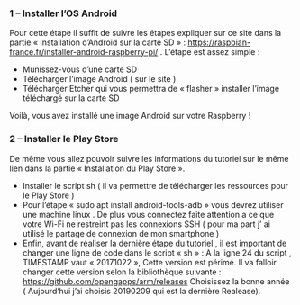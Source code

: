 ### 1 – Installer l’OS Android

Pour cette étape il suffit de suivre les étapes expliquer sur ce site dans la partie « Installation d’Android sur la carte SD » : https://raspbian-france.fr/installer-android-raspberry-pi/ . L’étape est assez simple : 
-	Munissez-vous d’une carte SD
-	Télécharger l’image Android ( sur le site )
-	Télécharger Etcher qui vous permettra de « flasher » installer l’image téléchargé sur la carte SD

Voilà, vous avez installé une image Android sur votre Raspberry !

### 2 – Installer le Play Store

De même vous allez pouvoir suivre les informations du tutoriel sur le même lien dans la partie « Installation du Play Store ». 
-	Installer le script sh ( il va permettre de télécharger les ressources pour le Play Store )
-	Pour l’étape « sudo apt install android-tools-adb » vous devrez utiliser une machine linux . De plus vous connectez faite attention a ce que votre Wi-Fi ne restreint pas les connexions SSH ( pour ma part j’ ai utilisé le partage de connexion de mon smartphone )
-	Enfin, avant de réaliser la dernière étape du tutoriel , il est important de changer une ligne de code dans le script « sh » :
A la ligne 24 du script , TIMESTAMP vaut « 20171022 », Cette version est périmé.
Il va falloir changer cette version selon la bibliothèque suivante : https://github.com/opengapps/arm/releases Choisissez la bonne année ( Aujourd‘hui j’ai choisis 20190209 qui est la dernière Realease).
